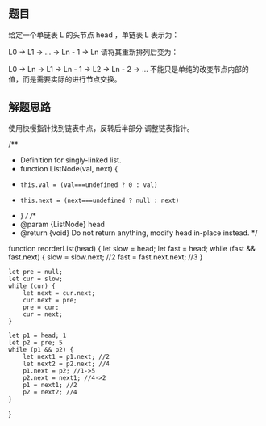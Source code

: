 ## 题目
给定一个单链表 L 的头节点 head ，单链表 L 表示为：

L0 → L1 → … → Ln - 1 → Ln
请将其重新排列后变为：

L0 → Ln → L1 → Ln - 1 → L2 → Ln - 2 → …
不能只是单纯的改变节点内部的值，而是需要实际的进行节点交换。

## 解题思路
使用快慢指针找到链表中点，反转后半部分 调整链表指针。

/**
 * Definition for singly-linked list.
 * function ListNode(val, next) {
 *     this.val = (val===undefined ? 0 : val)
 *     this.next = (next===undefined ? null : next)
 * }
 */
/**
 * @param {ListNode} head
 * @return {void} Do not return anything, modify head in-place instead.
 */

function reorderList(head) {
    let slow = head;
    let fast = head;
    while (fast && fast.next) {
        slow = slow.next; //2
        fast = fast.next.next;  //3
    }

    let pre = null;
    let cur = slow;
    while (cur) {
        let next = cur.next;
        cur.next = pre;
        pre = cur;
        cur = next;
    }

    let p1 = head; 1 
    let p2 = pre; 5
    while (p1 && p2) {
        let next1 = p1.next; //2
        let next2 = p2.next; //4
        p1.next = p2; //1->5
        p2.next = next1; //4->2
        p1 = next1; //2
        p2 = next2; //4
    }
}